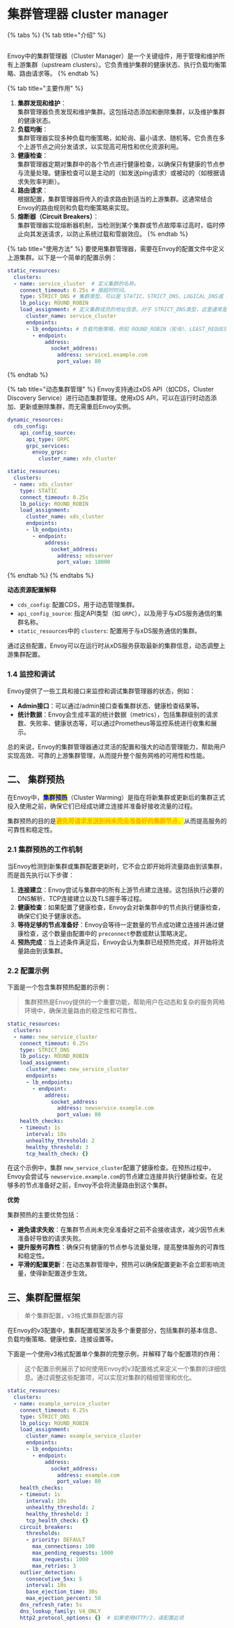 # 集群管理器 cluster manager



{% tabs %}
{% tab title="介绍" %}
<figure><img src="../../../../.gitbook/assets/image (2) (1) (1) (1) (1) (1).png" alt=""><figcaption></figcaption></figure>

Envoy中的集群管理器（Cluster Manager）是一个关键组件，用于管理和维护所有上游集群（upstream clusters）。它负责维护集群的健康状态、执行负载均衡策略、路由请求等。
{% endtab %}

{% tab title="主要作用" %}
1. **集群发现和维护**：\
   集群管理器负责发现和维护集群。这包括动态添加和删除集群，以及维护集群的健康状态。
2. **负载均衡**：\
   集群管理器实现多种负载均衡策略，如轮询、最小请求、随机等。它负责在多个上游节点之间分发请求，以实现高可用性和优化资源利用。
3. **健康检查**：\
   集群管理器定期对集群中的各个节点进行健康检查，以确保只有健康的节点参与流量处理。健康检查可以是主动的（如发送ping请求）或被动的（如根据请求失败率判断）。
4. **路由请求**：\
   根据配置，集群管理器将传入的请求路由到适当的上游集群。这通常结合Envoy的路由规则和负载均衡策略来实现。
5. **熔断器（Circuit Breakers）**：\
   集群管理器实现熔断器机制，当检测到某个集群或节点故障率过高时，临时停止向其发送请求，以防止系统过载和雪崩效应。
{% endtab %}

{% tab title="使用方法" %}
要使用集群管理器，需要在Envoy的配置文件中定义上游集群。以下是一个简单的配置示例：

```yaml
static_resources:
  clusters:
  - name: service_cluster  # 定义集群的名称。
    connect_timeout: 0.25s # 接超时时间。
    type: STRICT_DNS # 集群类型，可以是 STATIC、STRICT_DNS、LOGICAL_DNS或 EDS。STRICT_DNS表示通过DNS解析来动态发现集群成员。
    lb_policy: ROUND_ROBIN
    load_assignment: # 定义集群成员的地址信息。对于 STRICT_DNS类型，这里通常是域名和端口。
      cluster_name: service_cluster
      endpoints:
      - lb_endpoints: # 负载均衡策略，例如 ROUND_ROBIN（轮询）、LEAST_REQUEST（最小请求）、RANDOM（随机）等。
        - endpoint:
            address:
              socket_address:
                address: service1.example.com
                port_value: 80
```
{% endtab %}

{% tab title="动态集群管理" %}
Envoy支持通过xDS API（如CDS，Cluster Discovery Service）进行动态集群管理。使用xDS API，可以在运行时动态添加、更新或删除集群，而无需重启Envoy实例。



```yaml
dynamic_resources:
  cds_config:
    api_config_source:
      api_type: GRPC
      grpc_services:
        envoy_grpc:
          cluster_name: xds_cluster

static_resources:
  clusters:
  - name: xds_cluster
    type: STATIC
    connect_timeout: 0.25s
    lb_policy: ROUND_ROBIN
    load_assignment:
      cluster_name: xds_cluster
      endpoints:
      - lb_endpoints:
        - endpoint:
            address:
              socket_address:
                address: xdsserver
                port_value: 18000
```
{% endtab %}
{% endtabs %}



**动态资源配置解释**

* `cds_config`: 配置CDS，用于动态管理集群。
* `api_config_source`: 指定API类型（如 `GRPC`），以及用于与xDS服务通信的集群名称。
* `static_resources`中的 `clusters`: 配置用于与xDS服务通信的集群。

通过这些配置，Envoy可以在运行时从xDS服务获取最新的集群信息，动态调整上游集群配置。

### 1.4 监控和调试 <a href="#id-14-jian-kong-he-tiao-shi-18" id="id-14-jian-kong-he-tiao-shi-18"></a>

Envoy提供了一些工具和接口来监控和调试集群管理器的状态，例如：

* **Admin接口**：可以通过/admin接口查看集群状态、健康检查结果等。
* **统计数据**：Envoy会生成丰富的统计数据（metrics），包括集群级别的请求数、失败率、健康状态等，可以通过Prometheus等监控系统进行收集和展示。

总的来说，Envoy的集群管理器通过灵活的配置和强大的动态管理能力，帮助用户实现高效、可靠的上游集群管理，从而提升整个服务网格的可用性和性能。

## 二、 集群预热 <a href="#er-ji-qun-yu-re-22" id="er-ji-qun-yu-re-22"></a>

在Envoy中，<mark style="color:blue;">**集群预热**</mark>（Cluster Warming）是指在将新集群或更新后的集群正式投入使用之前，确保它们已经成功建立连接并准备好接收流量的过程。

集群预热的目的是<mark style="color:orange;">**避免将请求发送到尚未完全准备好的集群节点，**</mark>从而提高服务的可靠性和稳定性。

### 2.1 集群预热的工作机制 <a href="#id-21-ji-qun-yu-re-de-gong-zuo-ji-zhi-24" id="id-21-ji-qun-yu-re-de-gong-zuo-ji-zhi-24"></a>

当Envoy检测到新集群或集群配置更新时，它不会立即开始将流量路由到该集群，而是首先执行以下步骤：

1. **连接建立**：Envoy尝试与集群中的所有上游节点建立连接。这包括执行必要的DNS解析、TCP连接建立以及TLS握手等过程。
2. **健康检查**：如果配置了健康检查，Envoy会对新集群中的节点执行健康检查，确保它们处于健康状态。
3. **等待足够的节点准备好**：Envoy会等待一定数量的节点成功建立连接并通过健康检查，这个数量由配置中的 `preconnect`参数或默认策略决定。
4. **预热完成**：当上述条件满足后，Envoy会认为集群已经预热完成，并开始将流量路由到该集群。

### 2.2 配置示例 <a href="#id-22-pei-zhi-shi-li-27" id="id-22-pei-zhi-shi-li-27"></a>

下面是一个包含集群预热配置的示例：

> 集群预热是Envoy提供的一个重要功能，帮助用户在动态和复杂的服务网格环境中，确保流量路由的稳定性和可靠性。

```yaml
static_resources:
  clusters:
  - name: new_service_cluster
    connect_timeout: 0.25s
    type: STRICT_DNS
    lb_policy: ROUND_ROBIN
    load_assignment:
      cluster_name: new_service_cluster
      endpoints:
      - lb_endpoints:
        - endpoint:
            address:
              socket_address:
                address: newservice.example.com
                port_value: 80
    health_checks:
    - timeout: 1s
      interval: 10s
      unhealthy_threshold: 2
      healthy_threshold: 3
      tcp_health_check: {}
```

在这个示例中，集群 `new_service_cluster`配置了健康检查。在预热过程中，Envoy会尝试与 `newservice.example.com`的节点建立连接并执行健康检查。在足够多的节点准备好之前，Envoy不会将流量路由到这个集群。

**优势**

集群预热的主要优势包括：

* **避免请求失败**：在集群节点尚未完全准备好之前不会接收请求，减少因节点未准备好导致的请求失败。
* **提升服务可靠性**：确保只有健康的节点参与流量处理，提高整体服务的可靠性和稳定性。
* **平滑的配置更新**：在动态集群管理中，预热可以确保配置更新不会立即影响流量，使得新配置逐步生效。

## 三、集群配置框架 <a href="#san-ji-qun-pei-zhi-kuang-jia-35" id="san-ji-qun-pei-zhi-kuang-jia-35"></a>

> 单个集群配置，v3格式集群配置内容

在Envoy的v3配置中，集群配置框架涉及多个重要部分，包括集群的基本信息、负载均衡策略、健康检查、连接设置等。

下面是一个使用v3格式配置单个集群的完整示例，并解释了每个配置项的作用：

> 这个配置示例展示了如何使用Envoy的v3配置格式来定义一个集群的详细信息。通过调整这些配置项，可以实现对集群的精细管理和优化。

```yaml
static_resources:
  clusters:
  - name: example_service_cluster
    connect_timeout: 0.25s
    type: STRICT_DNS
    lb_policy: ROUND_ROBIN
    load_assignment:
      cluster_name: example_service_cluster
      endpoints:
      - lb_endpoints:
        - endpoint:
            address:
              socket_address:
                address: example.com
                port_value: 80
    health_checks:
    - timeout: 1s
      interval: 10s
      unhealthy_threshold: 2
      healthy_threshold: 3
      tcp_health_check: {}
    circuit_breakers:
      thresholds:
      - priority: DEFAULT
        max_connections: 100
        max_pending_requests: 1000
        max_requests: 1000
        max_retries: 3
    outlier_detection:
      consecutive_5xx: 5
      interval: 10s
      base_ejection_time: 30s
      max_ejection_percent: 50
    dns_refresh_rate: 5s
    dns_lookup_family: V4_ONLY
    http2_protocol_options: {}  # 如果使用HTTP/2，请配置此项
```

<figure><img src="../../../../.gitbook/assets/image (1) (1) (1) (1) (1) (1) (1).png" alt=""><figcaption></figcaption></figure>
